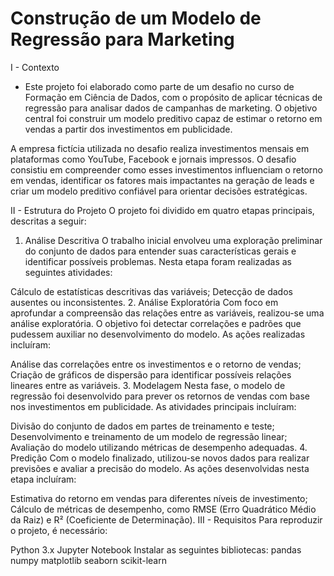 # Construção de um Modelo de Regressão para Marketing

I - Contexto
* Este projeto foi elaborado como parte de um desafio no curso de Formação em Ciência de Dados, com o propósito de aplicar técnicas de regressão para analisar dados de campanhas de marketing. 
O objetivo central foi construir um modelo preditivo capaz de estimar o retorno em vendas a partir dos investimentos em publicidade.

A empresa fictícia utilizada no desafio realiza investimentos mensais em plataformas como YouTube, Facebook e jornais impressos. O desafio consistiu em compreender como esses investimentos influenciam o retorno em vendas, identificar os fatores mais impactantes na geração de leads e criar um modelo preditivo confiável para orientar decisões estratégicas.

II - Estrutura do Projeto
O projeto foi dividido em quatro etapas principais, descritas a seguir:

1. Análise Descritiva
O trabalho inicial envolveu uma exploração preliminar do conjunto de dados para entender suas características gerais e identificar possíveis problemas. Nesta etapa foram realizadas as seguintes atividades:

Cálculo de estatísticas descritivas das variáveis;
Detecção de dados ausentes ou inconsistentes.
2. Análise Exploratória
Com foco em aprofundar a compreensão das relações entre as variáveis, realizou-se uma análise exploratória. O objetivo foi detectar correlações e padrões que pudessem auxiliar no desenvolvimento do modelo. As ações realizadas incluíram:

Análise das correlações entre os investimentos e o retorno de vendas;
Criação de gráficos de dispersão para identificar possíveis relações lineares entre as variáveis.
3. Modelagem
Nesta fase, o modelo de regressão foi desenvolvido para prever os retornos de vendas com base nos investimentos em publicidade. As atividades principais incluíram:

Divisão do conjunto de dados em partes de treinamento e teste;
Desenvolvimento e treinamento de um modelo de regressão linear;
Avaliação do modelo utilizando métricas de desempenho adequadas.
4. Predição
Com o modelo finalizado, utilizou-se novos dados para realizar previsões e avaliar a precisão do modelo. As ações desenvolvidas nesta etapa incluíram:

Estimativa do retorno em vendas para diferentes níveis de investimento;
Cálculo de métricas de desempenho, como RMSE (Erro Quadrático Médio da Raiz) e R² (Coeficiente de Determinação).
III - Requisitos
Para reproduzir o projeto, é necessário:

Python 3.x
Jupyter Notebook
Instalar as seguintes bibliotecas:
pandas
numpy
matplotlib
seaborn
scikit-learn
